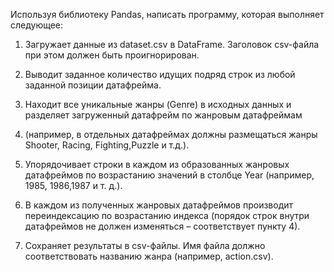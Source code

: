 Используя библиотеку Pandas, написать программу, которая выполняет
следующее:
1. Загружает данные из dataset.csv в DataFrame. Заголовок csv-файла при
этом должен быть проигнорирован. 

2. Выводит заданное количество идущих подряд строк из любой заданной позиции датафрейма.

3. Находит все уникальные жанры (Genre) в исходных данных и разделяет загруженный датафрейм по жанровым датафреймам 
4. (например, в отдельных датафреймах должны размещаться жанры Shooter, Racing, Fighting,Puzzle и т.д.).

4. Упорядочивает строки в каждом из образованных жанровых датафреймов по возрастанию значений в столбце Year (например, 1985, 1986,1987 и т. д.).

5. В каждом из полученных жанровых датафреймов производит переиндексацию по возрастанию индекса (порядок строк внутри датафреймов не должен изменяться – соответствует пункту 4).
6. Сохраняет результаты в csv-файлы. Имя файла должно соответствовать названию жанра (например, action.csv).
